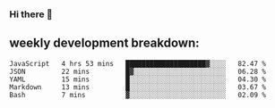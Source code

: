 ### Hi there 👋
## weekly development breakdown:
<!--START_SECTION:waka-->
```text
JavaScript   4 hrs 53 mins   ████████████████████▓░░░░   82.47 % 
JSON         22 mins         █▓░░░░░░░░░░░░░░░░░░░░░░░   06.28 % 
YAML         15 mins         █░░░░░░░░░░░░░░░░░░░░░░░░   04.30 % 
Markdown     13 mins         █░░░░░░░░░░░░░░░░░░░░░░░░   03.67 % 
Bash         7 mins          ▓░░░░░░░░░░░░░░░░░░░░░░░░   02.09 % 
```
<!--END_SECTION:waka-->

<!--
**zazu7765/zazu7765** is a ✨ _special_ ✨ repository because its `README.md` (this file) appears on your GitHub profile.

Here are some ideas to get you started:

- 🔭 I’m currently working on ...
- 🌱 I’m currently learning ...
- 👯 I’m looking to collaborate on ...
- 🤔 I’m looking for help with ...
- 💬 Ask me about ...
- 📫 How to reach me: ...
- 😄 Pronouns: ...
- ⚡ Fun fact: ...
-->
